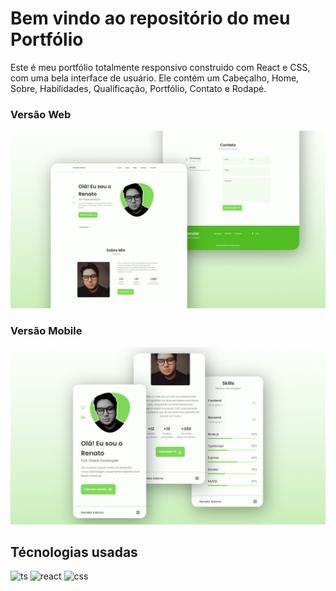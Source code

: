 # Bem vindo ao repositório do meu Portfólio



Este é meu portfólio totalmente responsivo construido com React e CSS, com uma bela interface de usuário.
Ele contém um Cabeçalho, Home, Sobre, Habilidades, Qualificação, Portfólio, Contato e Rodapé.

### Versão Web

<img src="./src/img/web.png" alt="css">

### Versão Mobile

<img src="./src/img/MOBILE.png" alt="css">

## Técnologias usadas

<section>
  <img src="https://img.shields.io/badge/JavaScript-323330?style=for-the-badge&logo=javascript&logoColor=F7DF1E" alt="ts">
  <img src="https://img.shields.io/badge/React-20232A?style=for-the-badge&logo=react&logoColor=61DAFB" alt="react">
  <img src="https://img.shields.io/badge/CSS3-1572B6?style=for-the-badge&logo=css3&logoColor=white" alt="css">
</section>
